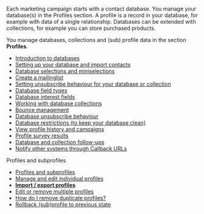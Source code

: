 Each marketing campaign starts with a contact database. You manage your
database(s) in the Profiles section. A profile is a record in your
database, for example with data of a single relationship. Databases can
be extended with collections, for example you can store purchased
products.

You manage databases, collections and (sub) profile data in the section
**Profiles**.

-   [Introduction to
    databases](./introduction-to-databases)
-   [Setting up your database and import
    contacts](./setting-up-your-database-and-import-your-contacts)
-   [Database selections and
    miniselections](./selections-and-miniselections)
-   [Create a
    mailinglist](./create-a-mailing-list)
-   [Setting unsubscribe behaviour for your database or
    collection](./setting-unsubscribe-behaviour-for-your-database-or-collection)
-   [Database field
    types](./database-and-collection-field-types)
-   [Database interest
    fields](./working-with-interest-fields-and-groups)
-   [Working with database
    collections](./working-with-database-collections)
-   [Bounce
    management](./automatically-process-bounces)
-   [Database unsubscribe
    behaviour](./setting-unsubscribe-behaviour-for-your-database-or-collection)
-   [Database restrictions (to keep your database
    clean)](./database-restrictions)
-   [View profile history and
    campaigns](./view-profile-history-and-campaigns)
-   [Profile survey
    results](./view-the-given-answers-in-a-survey)
-   [Database and collection
    follow-ups](./follow-up-actions-for-databases-and-collections)
-   [Notify other systems through Callback
    URLs](./callback-urls)

Profiles and subprofiles

-   [Profiles and
    subprofiles](./profiles-and-subprofiles)
-   [Manage and edit individual
    profiles](./creating-editing-or-removing-a-single-profile-or-single-subprofile)
-   [**Import / export
    profiles**](./import-and-export)
-   [Edit or remove multiple
    profiles](./edit-or-remove-all-profiles-from-a-database-or-selection-at-once)
-   [How do I remove duplicate
    profiles?](./how-do-i-remove-duplicate-contacts-profiles)
-   [Rollback (sub)profile to previous
    state](./rollback-profile-to-previous-state)

[](./import-and-export)

[](./selections-and-miniselections)

 
